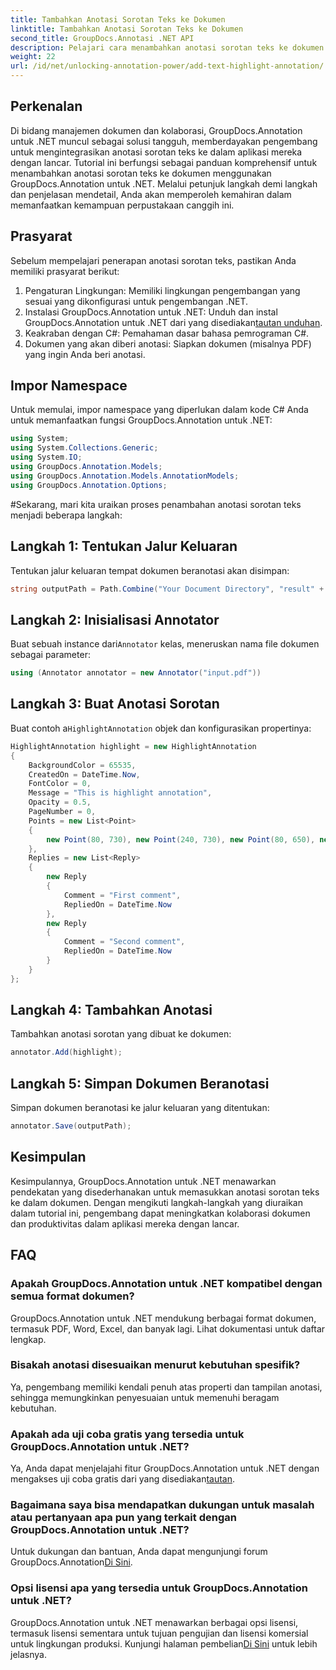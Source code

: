 ```yaml
---
title: Tambahkan Anotasi Sorotan Teks ke Dokumen
linktitle: Tambahkan Anotasi Sorotan Teks ke Dokumen
second_title: GroupDocs.Annotasi .NET API
description: Pelajari cara menambahkan anotasi sorotan teks ke dokumen menggunakan GroupDocs.Annotation untuk .NET. Tingkatkan kolaborasi dan produktivitas dengan komprehensif ini.
weight: 22
url: /id/net/unlocking-annotation-power/add-text-highlight-annotation/
---
```

## Perkenalan
Di bidang manajemen dokumen dan kolaborasi, GroupDocs.Annotation untuk .NET muncul sebagai solusi tangguh, memberdayakan pengembang untuk mengintegrasikan anotasi sorotan teks ke dalam aplikasi mereka dengan lancar. Tutorial ini berfungsi sebagai panduan komprehensif untuk menambahkan anotasi sorotan teks ke dokumen menggunakan GroupDocs.Annotation untuk .NET. Melalui petunjuk langkah demi langkah dan penjelasan mendetail, Anda akan memperoleh kemahiran dalam memanfaatkan kemampuan perpustakaan canggih ini.
## Prasyarat
Sebelum mempelajari penerapan anotasi sorotan teks, pastikan Anda memiliki prasyarat berikut:
1. Pengaturan Lingkungan: Memiliki lingkungan pengembangan yang sesuai yang dikonfigurasi untuk pengembangan .NET.
2.  Instalasi GroupDocs.Annotation untuk .NET: Unduh dan instal GroupDocs.Annotation untuk .NET dari yang disediakan[tautan unduhan](https://releases.groupdocs.com/annotation/net/).
3. Keakraban dengan C#: Pemahaman dasar bahasa pemrograman C#.
4. Dokumen yang akan diberi anotasi: Siapkan dokumen (misalnya PDF) yang ingin Anda beri anotasi.

## Impor Namespace
Untuk memulai, impor namespace yang diperlukan dalam kode C# Anda untuk memanfaatkan fungsi GroupDocs.Annotation untuk .NET:
```csharp
using System;
using System.Collections.Generic;
using System.IO;
using GroupDocs.Annotation.Models;
using GroupDocs.Annotation.Models.AnnotationModels;
using GroupDocs.Annotation.Options;
```
#Sekarang, mari kita uraikan proses penambahan anotasi sorotan teks menjadi beberapa langkah:
## Langkah 1: Tentukan Jalur Keluaran
Tentukan jalur keluaran tempat dokumen beranotasi akan disimpan:
```csharp
string outputPath = Path.Combine("Your Document Directory", "result" + Path.GetExtension("input.pdf"));
```
## Langkah 2: Inisialisasi Annotator
 Buat sebuah instance dari`Annotator` kelas, meneruskan nama file dokumen sebagai parameter:
```csharp
using (Annotator annotator = new Annotator("input.pdf"))
```
## Langkah 3: Buat Anotasi Sorotan
 Buat contoh a`HighlightAnnotation` objek dan konfigurasikan propertinya:
```csharp
HighlightAnnotation highlight = new HighlightAnnotation
{
    BackgroundColor = 65535,
    CreatedOn = DateTime.Now,
    FontColor = 0,
    Message = "This is highlight annotation",
    Opacity = 0.5,
    PageNumber = 0,
    Points = new List<Point>
    {
        new Point(80, 730), new Point(240, 730), new Point(80, 650), new Point(240, 650)
    },
    Replies = new List<Reply>
    {
        new Reply
        {
            Comment = "First comment",
            RepliedOn = DateTime.Now
        },
        new Reply
        {
            Comment = "Second comment",
            RepliedOn = DateTime.Now
        }
    }
};
```
## Langkah 4: Tambahkan Anotasi
Tambahkan anotasi sorotan yang dibuat ke dokumen:
```csharp
annotator.Add(highlight);
```
## Langkah 5: Simpan Dokumen Beranotasi
Simpan dokumen beranotasi ke jalur keluaran yang ditentukan:
```csharp
annotator.Save(outputPath);
```

## Kesimpulan
Kesimpulannya, GroupDocs.Annotation untuk .NET menawarkan pendekatan yang disederhanakan untuk memasukkan anotasi sorotan teks ke dalam dokumen. Dengan mengikuti langkah-langkah yang diuraikan dalam tutorial ini, pengembang dapat meningkatkan kolaborasi dokumen dan produktivitas dalam aplikasi mereka dengan lancar.
## FAQ
### Apakah GroupDocs.Annotation untuk .NET kompatibel dengan semua format dokumen?
GroupDocs.Annotation untuk .NET mendukung berbagai format dokumen, termasuk PDF, Word, Excel, dan banyak lagi. Lihat dokumentasi untuk daftar lengkap.
### Bisakah anotasi disesuaikan menurut kebutuhan spesifik?
Ya, pengembang memiliki kendali penuh atas properti dan tampilan anotasi, sehingga memungkinkan penyesuaian untuk memenuhi beragam kebutuhan.
### Apakah ada uji coba gratis yang tersedia untuk GroupDocs.Annotation untuk .NET?
 Ya, Anda dapat menjelajahi fitur GroupDocs.Annotation untuk .NET dengan mengakses uji coba gratis dari yang disediakan[tautan](https://releases.groupdocs.com/).
### Bagaimana saya bisa mendapatkan dukungan untuk masalah atau pertanyaan apa pun yang terkait dengan GroupDocs.Annotation untuk .NET?
 Untuk dukungan dan bantuan, Anda dapat mengunjungi forum GroupDocs.Annotation[Di Sini](https://forum.groupdocs.com/c/annotation/10).
### Opsi lisensi apa yang tersedia untuk GroupDocs.Annotation untuk .NET?
 GroupDocs.Annotation untuk .NET menawarkan berbagai opsi lisensi, termasuk lisensi sementara untuk tujuan pengujian dan lisensi komersial untuk lingkungan produksi. Kunjungi halaman pembelian[Di Sini](https://purchase.groupdocs.com/buy) untuk lebih jelasnya.